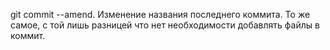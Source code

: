 git commit --amend. Изменение названия последнего коммита. То же самое, с той лишь разницей что нет необходимости добавлять файлы в коммит.
